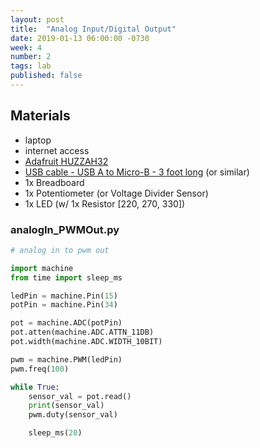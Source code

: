 ```yaml
---
layout: post
title:  "Analog Input/Digital Output"
date: 2019-01-13 06:00:00 -0730
week: 4
number: 2
tags: lab
published: false
---
```


## Materials

* laptop
* internet access
* [Adafruit HUZZAH32](https://www.adafruit.com/product/3591)
* [USB cable - USB A to Micro-B - 3 foot long](https://www.adafruit.com/product/592) (or similar)
* 1x Breadboard
* 1x Potentiometer (or Voltage Divider Sensor)
* 1x LED (w/ 1x Resistor [220, 270, 330])
### analogIn_PWMOut.py


```python
# analog in to pwm out

import machine
from time import sleep_ms

ledPin = machine.Pin(15)
potPin = machine.Pin(34)

pot = machine.ADC(potPin)
pot.atten(machine.ADC.ATTN_11DB)
pot.width(machine.ADC.WIDTH_10BIT)

pwm = machine.PWM(ledPin)
pwm.freq(100)

while True:
    sensor_val = pot.read()
    print(sensor_val)
    pwm.duty(sensor_val)

    sleep_ms(20)
```
